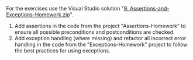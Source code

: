 For the exercises use the Visual Studio solution "[9. Assertions-and-Exceptions-Homework.zip](https://github.com/BorislavIvanov/Telerik_Academy/tree/master/01.%20Programming/04.%20C%23%20High%20Quality%20Code/08.%20Defensive%20Programming%2C%20Assertions%20and%20Exceptions/01.%20Task)".
 1. Add assertions in the code from the project "Assertions-Homework" to ensure all possible preconditions and postconditions are checked.
 2. Add exception handling (where missing) and refactor all incorrect error handling in the code from the "Exceptions-Homework" project to follow the best practices for using exceptions.
